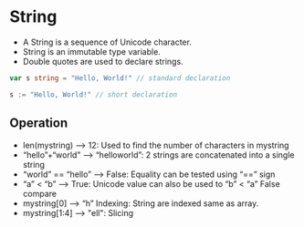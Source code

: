 # String

- A String is a sequence of Unicode character. 
- String is an immutable type variable. 
- Double quotes are used to declare strings.

```go
var s string = "Hello, World!" // standard declaration
```

```go
s := "Hello, World!" // short declaration
```

## Operation

- len(mystring) --> 12: Used to find the number of characters in mystring
- “hello”+“world” --> “helloworld”: 2 strings are concatenated into a single string
- “world” == “hello” --> False: Equality can be tested using “==” sign
- “a” < “b” --> True: Unicode value can also be used to “b” < “a” False compare
- mystring[0] --> “h” Indexing: String are indexed same as array.
- mystring[1:4] --> "ell": Slicing